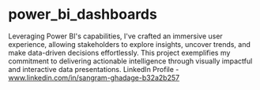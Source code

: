 # power_bi_dashboards
Leveraging Power BI's capabilities, I've crafted an immersive user experience, allowing stakeholders to explore insights, uncover trends, and make data-driven decisions effortlessly. This project exemplifies my commitment to delivering actionable intelligence through visually impactful and interactive data presentations.
LinkedIn Profile - www.linkedin.com/in/sangram-ghadage-b32a2b257
